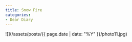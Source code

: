 ```yaml
---
title: Snow Fire
categories:
- Dear Diary
---
```


![](/assets/posts/{{ page.date | date: "%Y" }}/photo11.jpg)
